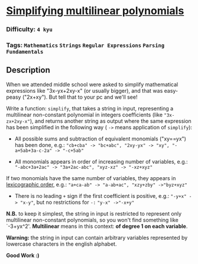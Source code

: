 # [Simplifying multilinear polynomials](https://www.codewars.com/kata/55f89832ac9a66518f000118)

### Difficulty: `4 kyu`
 
### Tags: `Mathematics` `Strings` `Regular Expressions` `Parsing` `Fundamentals`

## Description

When we attended middle school were asked to simplify mathematical expressions like "3x-yx+2xy-x" (or usually bigger), and that was easy-peasy ("2x+xy"). But tell that to your pc and we'll see!

Write a function: `simplify`, that takes a string in input, representing a multilinear non-constant polynomial in integers coefficients (like `"3x-zx+2xy-x"`), and returns another string as output where the same expression has been simplified in the following way ( `->` means application of `simplify`):

- All possible sums and subtraction of equivalent monomials ("xy==yx") has been done, e.g.:
`"cb+cba" -> "bc+abc", "2xy-yx" -> "xy", "-a+5ab+3a-c-2a" -> "-c+5ab"`


- All monomials appears in order of increasing number of variables, e.g.:
`"-abc+3a+2ac" -> "3a+2ac-abc", "xyz-xz" -> "-xz+xyz"`


If two monomials have the same number of variables, they appears in [lexicographic order](https://en.wikipedia.org/wiki/Lexicographical_order), e.g.:
`"a+ca-ab" -> "a-ab+ac", "xzy+zby" ->"byz+xyz"`


- There is no leading `+` sign if the first coefficient is positive, e.g.:
`"-y+x" -> "x-y"`, but no restrictions for `-:` `"y-x" ->"-x+y"`

**N.B.** to keep it simplest, the string in input is restricted to represent only multilinear non-constant polynomials, so you won't find something like `-3+yx^2'. **Multilinear** means in this context: **of degree 1 on each variable**.

**Warning:** the string in input can contain arbitrary variables represented by lowercase characters in the english alphabet.

**Good Work :)**